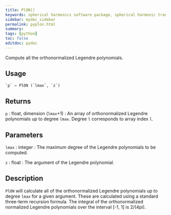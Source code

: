 ```yaml
---
title: PlON()
keywords: spherical harmonics software package, spherical harmonic transform, legendre functions, multitaper spectral analysis, fortran, Python, gravity, magnetic field
sidebar: mydoc_sidebar
permalink: pyplon.html
summary:
tags: [python]
toc: false
editdoc: pydoc
---
```


Compute all the orthonormalized Legendre polynomials.

## Usage

```python
`p` = PlON (`lmax`, `z`)
```

## Returns

`p` : float, dimension (`lmax`+1)
:   An array of orthonormalized Legendre polynomials up to degree `lmax`. Degree `l` corresponds to array index `l`.

## Parameters

`lmax` : integer
:   The maximum degree of the Legendre polynomials to be computed.

`z` : float
:   The argument of the Legendre polynomial.

## Description

`PlON` will calculate all of the orthonormalized Legendre polynomials up to degree `lmax` for a given argument. These are calculated using a standard three-term recursion formula. The integral of the orthonormalized normalized Legendre polynomials over the interval [-1, 1] is 2/(4pi).
